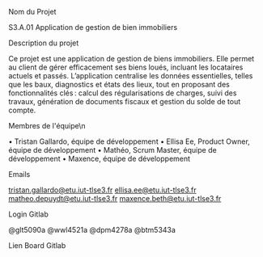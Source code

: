 Nom du Projet

S3.A.01 Application de gestion de bien immobiliers

Description du projet

Ce projet est une application de gestion de biens immobiliers. Elle permet au client de gérer efficacement ses biens loués, incluant les locataires actuels et passés. L’application centralise les données essentielles, telles que les baux, diagnostics et états des lieux, tout en proposant des fonctionnalités clés : calcul des régularisations de charges, suivi des travaux, génération de documents fiscaux et gestion du solde de tout compte.

Membres de l'équipe\n

•	Tristan Gallardo, équipe de développement 
•	Ellisa Ee, Product Owner, équipe de développement
•	Mathéo, Scrum Master, équipe de développement
•	Maxence, équipe de développement

Emails 

tristan.gallardo@etu.iut-tlse3.fr
ellisa.ee@etu.iut-tlse3.fr
matheo.depuydt@etu.iut-tlse3.fr
maxence.beth@etu.iut-tlse3.fr

Login Gitlab

@glt5090a
@wwl4521a
@dpm4278a
@btm5343a

Lien Board Gitlab








